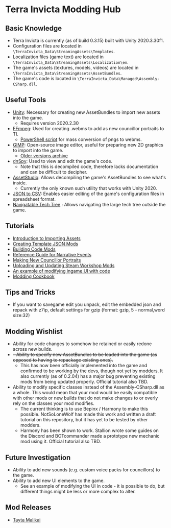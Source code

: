 # Terra Invicta Modding Hub

## Basic Knowledge
- Terra Invicta is currently (as of build 0.3.15) built with Unity 2020.3.30f1.
- Configuration files are located in `\TerraInvicta_Data\StreamingAssets\Templates`.
- Localization files (game text) are located in `\TerraInvicta_Data\StreamingAssets\Localization\en`.
- The game's assets (textures, models, videos) are located in `\TerraInvicta_Data\StreamingAssets\AssetBundles`.
- The game's code is located in `\TerraInvicta_Data\Managed\Assembly-CSharp.dll`.

## Useful Tools
- [Unity](https://unity3d.com/get-unity/download/archive): Necessary for creating new AssetBundles to import new assets into the game.
  - Requires version 2020.2.30
- [FFmpeg](https://www.ffmpeg.org/download.html): Used for creating .webms to add as new councillor portraits to TI.
  - [PowerShell script](mods/tayta/anime-councilors/waifu2vid.ps1) for mass conversion of pngs to webms.
- [GIMP](https://www.gimp.org/downloads/): Open-source image editor, useful for preparing new 2D graphics to import into the game.
  - [Older versions archive](https://download.gimp.org/pub/gimp/)
- [dnSpy](https://github.com/dnSpy/dnSpy/releases): Used to view and edit the game's code.
  - Note that this is decompiled code, therefore lacks documentation and can be difficult to decipher.
- [AssetStudio](https://github.com/Perfare/AssetStudio/releases): Allows decompiling the game's AssetBundles to see what's inside.
  - Currently the only known such utility that works with Unity 2020.
- [JSON to CSV](http://www.convertcsv.com/json-to-csv.htm): Enables easier editing of the game's configuration files in spreadsheet format.
- [Navigatable Tech Tree](https://rookiv.github.io/terra-invicta/) : Allows navigating the large tech tree outside the game.

## Tutorials
- [Introduction to Importing Assets](tutorials/Custom%20Orgs.md)
- [Creating Template JSON Mods](https://github.com/TROYTRON/ti-mods/blob/main/tutorials/Create_Template_JSON_mod.md)
- [Building Code Mods](/tutorials/code-mods-with-umm.md)
- [Reference Guide for Narrative Events](https://docs.google.com/document/d/1s3x96SyjvKFwx3pRSaMS7Zjo3FLwVVSLzSWzidT4CEo/edit)
- [Making New Councillor Portraits](tutorials/Councillor%20Portraits.md)
- [Uploading and Updating Steam Workshop Mods](https://github.com/TROYTRON/ti-mods/blob/main/tutorials/Uploading%20and%20Updating%20Workshop%20Mod.md)
- [An example of modifying ingame UI with code](tutorials/IntroToUI.md)
- [Modding Cookbook](cookbook/cookbook.md)

## Tips and Tricks
- If you want to savegame edit you unpack, edit the embedded json and repack with z7ip, default settings for gzip (format: gzip, 5 - normal,word size:32)

## Modding Wishlist
- Ability for code changes to somehow be retained or easily redone across new builds.
- ~~- Ability to specify new AssetBundles to be loaded into the game (as opposed to having to repackage existing ones).~~
  - This has now been officially implemented into the game and confirmed to be working by the devs, though not yet by modders. It also currently (as of 0.2.04) has a major bug preventing existing mods from being updated properly. Official tutorial also TBD.
- Ability to modify specific classes instead of the Assembly-CSharp.dll as a whole. This would mean that your mod would be easily compatible with other mods or new builds that do not make changes to or overly rely on the classes your mod modifies.
  - The current thinking is to use Bepinx / Harmony to make this possible. NotSoLoneWolf has made this work and written a draft tutorial on this repository, but it has yet to be tested by other modders.
  - Harmony has been shown to work. Stallion wrote some guides on the Discord and BOTcommander made a prototype new mechanic mod using it. Official tutorial also TBD.

## Future Investigation
- Ability to add new sounds (e.g. custom voice packs for councillors) to the game.
- Ability to add new UI elements to the game.
  - See an example of modifying the UI in code - it is possible to do, but different things might be less or more complex to alter.

## Mod Releases
- [Tayta Malikai](mods/tayta/Tayta's%20Mods.md)
